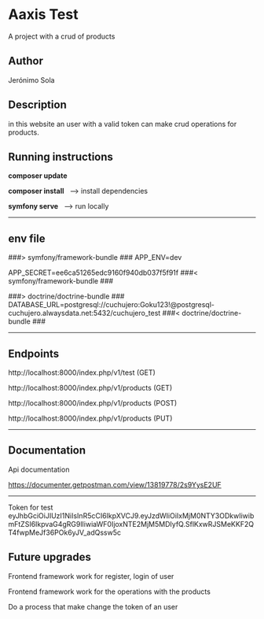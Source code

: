 # Aaxis Test

A project with a crud of products 


## Author

Jerónimo Sola

## Description

in this website an user with a valid token can make crud operations for products.

## Running instructions

**composer update** 

**composer install** &nbsp; --> install dependencies 

**symfony serve** &nbsp; --> run locally

---

## env file

###> symfony/framework-bundle ###
APP_ENV=dev 

APP_SECRET=ee6ca51265edc9160f940db037f5f91f 
###< symfony/framework-bundle ###

###> doctrine/doctrine-bundle ###
DATABASE_URL=postgresql://cuchujero:Goku123!@postgresql-cuchujero.alwaysdata.net:5432/cuchujero_test 
###< doctrine/doctrine-bundle ###

---

## Endpoints

http://localhost:8000/index.php/v1/test (GET) 

http://localhost:8000/index.php/v1/products (GET) 

http://localhost:8000/index.php/v1/products (POST) 

http://localhost:8000/index.php/v1/products (PUT)

---

## Documentation 

Api documentation 

https://documenter.getpostman.com/view/13819778/2s9YysE2UF

---

Token for test eyJhbGciOiJIUzI1NiIsInR5cCI6IkpXVCJ9.eyJzdWIiOiIxMjM0NTY3ODkwIiwibmFtZSI6IkpvaG4gRG9lIiwiaWF0IjoxNTE2MjM5MDIyfQ.SflKxwRJSMeKKF2QT4fwpMeJf36POk6yJV_adQssw5c


## Future upgrades

Frontend framework work for register, login of user

Frontend framework work for the operations with the products

Do a process that make change the token of an user